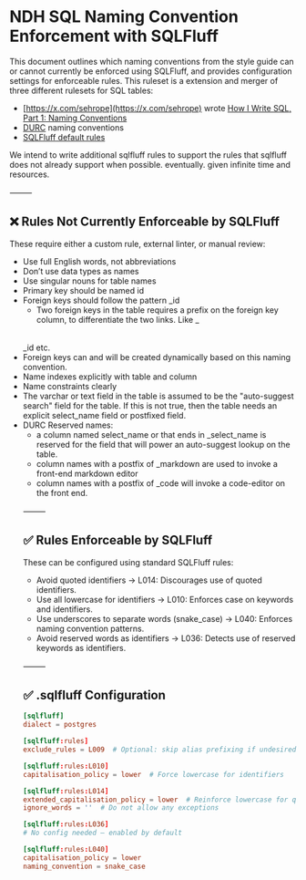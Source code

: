 NDH SQL Naming Convention Enforcement with SQLFluff
=========

This document outlines which naming conventions from the style guide can or cannot currently be enforced using SQLFluff, and provides configuration settings for enforceable rules. This ruleset is a extension and merger of three different rulesets for SQL tables: 

* [https://x.com/sehrope](https://x.com/sehrope) wrote [How I Write SQL, Part 1: Naming Conventions](https://launchbylunch.com/posts/2014/Feb/16/sql-naming-conventions/)
* [DURC](https://github.com/ftrotter/durc_is_crud) naming conventions
* [SQLFluff default rules](https://docs.sqlfluff.com/en/stable/configuration/default_configuration.html)

We intend to write additional sqlfluff rules to support the rules that sqlfluff does not already support when possible. eventually. given infinite time and resources.

⸻

❌ Rules Not Currently Enforceable by SQLFluff
------

These require either a custom rule, external linter, or manual review:

* Use full English words, not abbreviations
* Don’t use data types as names
* Use singular nouns for table names
* Primary key should be named id
* Foreign keys should follow the pattern <table>_id
  * Two foreign keys in the table requires a prefix on the foreign key column, to differentiate the two links. Like <helpfulname>_<table>_id etc.
  * Foreign keys can and will be created dynamically based on this naming convention. 
* Name indexes explicitly with table and column
* Name constraints clearly
* The varchar or text field in the table is assumed to be the "auto-suggest search" field for the table. If this is not true, then the table needs an explicit select_name field or postfixed field. 
* DURC Reserved names:
  * a column named select_name or that ends in _select_name is reserved for the field that will power an auto-suggest lookup on the table.
  * column names with a postfix of _markdown are used to invoke a front-end markdown editor
  * column names with a postfix of _code will invoke a code-editor on the front end. 

⸻

✅ Rules Enforceable by SQLFluff
------

These can be configured using standard SQLFluff rules:
* Avoid quoted identifiers
	→ L014: Discourages use of quoted identifiers.
* Use all lowercase for identifiers
	→ L010: Enforces case on keywords and identifiers.
* Use underscores to separate words (snake_case)
	→ L040: Enforces naming convention patterns.
* Avoid reserved words as identifiers
	→ L036: Detects use of reserved keywords as identifiers.

⸻

✅ .sqlfluff Configuration
----

```conf
[sqlfluff]
dialect = postgres

[sqlfluff:rules]
exclude_rules = L009  # Optional: skip alias prefixing if undesired

[sqlfluff:rules:L010]
capitalisation_policy = lower  # Force lowercase for identifiers

[sqlfluff:rules:L014]
extended_capitalisation_policy = lower  # Reinforce lowercase for quoted identifiers
ignore_words = ''  # Do not allow any exceptions

[sqlfluff:rules:L036]
# No config needed — enabled by default

[sqlfluff:rules:L040]
capitalisation_policy = lower
naming_convention = snake_case
```

